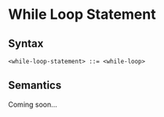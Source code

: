 # While Loop Statement

## Syntax

```
<while-loop-statement> ::= <while-loop>
```

## Semantics

Coming soon...
